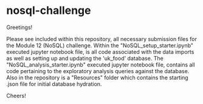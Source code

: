 # nosql-challenge

Greetings!


Please see included within this repository, all necessary submission files for the Module 12 (NoSQL) challenge. Within the "NoSQL_setup_starter.ipynb" executed jupyter notebook file, is all code associated with the data imports as well as setting up and updating the 'uk_food' database. The "NoSQL_analysis_starter.ipynb" executed jupyter notebook file, contains all code pertaining to the exploratory analysis queries against the database. Also in the repository is a "Resources" folder which contains the starting .json file for initial database hydration.

Cheers!
